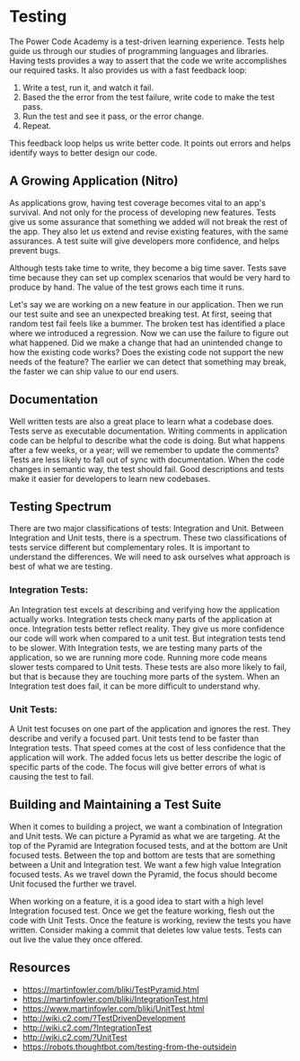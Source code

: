 # Testing

The Power Code Academy is a test-driven learning experience. Tests help guide us through our studies of programming languages and libraries. Having tests provides a way to assert that the code we write accomplishes our required tasks. It also provides us with a fast feedback loop:

1. Write a test, run it, and watch it fail.
1. Based the the error from the test failure, write code to make the test pass.
1. Run the test and see it pass, or the error change.
1. Repeat.

This feedback loop helps us write better code. It points out errors and helps identify ways to better design our code.

## A Growing Application (Nitro)

As applications grow, having test coverage becomes vital to an app's survival. And not only for the process of developing new features. Tests give us some assurance that something we added will not break the rest of the app. They also let us extend and revise existing features, with the same assurances. A test suite will give developers more confidence, and helps prevent bugs.

Although tests take time to write, they become a big time saver. Tests save time because they can set up complex scenarios that would be very hard to produce by hand. The value of the test grows each time it runs.

Let's say we are working on a new feature in our application. Then we run our test suite and see an unexpected breaking test. At first, seeing that random test fail feels like a bummer. The broken test has identified a place where we introduced a regression. Now we can use the failure to figure out what happened. Did we make a change that had an unintended change to how the existing code works? Does the existing code not support the new needs of the feature? The earlier we can detect that something may break, the faster we can ship value to our end users.

## Documentation

Well written tests are also a great place to learn what a codebase does. Tests serve as executable documentation. Writing comments in application code can be helpful to describe what the code is doing. But what happens after a few weeks, or a year; will we remember to update the comments? Tests are less likely to fall out of sync with documentation. When the code changes in semantic way, the test should fail. Good descriptions and tests make it easier for developers to learn new codebases.

## Testing Spectrum

There are two major classifications of tests: Integration and Unit. Between Integration and Unit tests, there is a spectrum. These two classifications of tests service different but complementary roles. It is important to understand the differences. We will need to ask ourselves what approach is best of what we are testing.

### Integration Tests:

An Integration test excels at describing and verifying how the application actually works. Integration tests check many parts of the application at once. Integration tests better reflect reality. They give us more confidence our code will work when compared to a unit test. But integration tests tend to be slower. With Integration tests, we are testing many parts of the application, so we are running more code. Running more code means slower tests compared to Unit tests. These tests are also more likely to fail, but that is because they are touching more parts of the system. When an Integration test does fail, it can be more difficult to understand why.

### Unit Tests:

A Unit test focuses on one part of the application and ignores the rest. They describe and verify a focused part. Unit tests tend to be faster than Integration tests. That speed comes at the cost of less confidence that the application will work. The added focus lets us better describe the logic of specific parts of the code. The focus will give better errors of what is causing the test to fail.

## Building and Maintaining a Test Suite

When it comes to building a project, we want a combination of Integration and Unit tests. We can picture a Pyramid as what we are targeting. At the top of the Pyramid are Integration focused tests, and at the bottom are Unit focused tests. Between the top and bottom are tests that are something between a Unit and Integration test. We want a few high value Integration focused tests. As we travel down the Pyramid, the focus should become Unit focused the further we travel.

When working on a feature, it is a good idea to start with a high level Integration focused test. Once we get the feature working, flesh out the code with Unit Tests. Once the feature is working, review the tests you have written. Consider making a commit that deletes low value tests. Tests can out live the value they once offered.

## Resources

- https://martinfowler.com/bliki/TestPyramid.html
- https://martinfowler.com/bliki/IntegrationTest.html
- https://www.martinfowler.com/bliki/UnitTest.html
- http://wiki.c2.com/?TestDrivenDevelopment
- http://wiki.c2.com/?IntegrationTest
- http://wiki.c2.com/?UnitTest
- https://robots.thoughtbot.com/testing-from-the-outsidein
